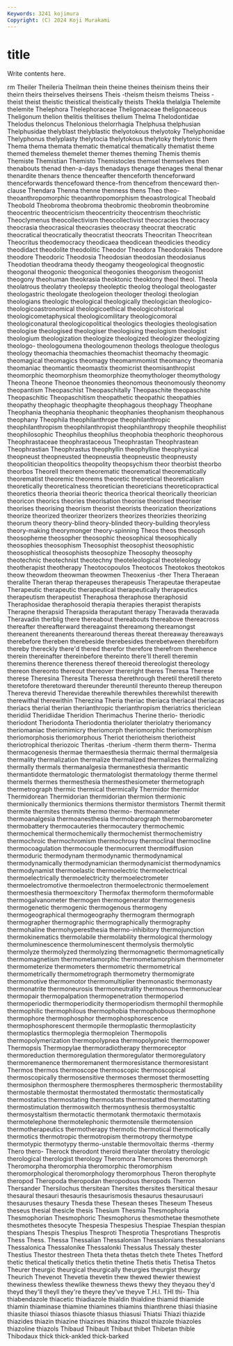 ```yaml
---
Keywords: 3241 kojimura
Copyright: (C) 2024 Koji Murakami
---
```


# title

Write contents here.



rm Theiler Theileria Theilman thein theine
theines theinism theins their theirn theirs theirselves theirsens Theis -theism
theism theisms Theiss -theist theist theistic theistical theistically theists Thekla
thelalgia Thelemite thelemite Thelephora Thelephoraceae Theligonaceae theligonaceous Theligonum thelion thelitis
thelitises thelium Thelma Thelodontidae Thelodus theloncus Thelonious thelorrhagia Thelphusa thelphusian
Thelphusidae thelyblast thelyblastic thelyotokous thelyotoky Thelyphonidae Thelyphonus thelyplasty thelytocia thelytokous
thelytoky thelytonic them Thema thema themata thematic thematical thematically thematist
theme themed themeless themelet themer themes theming Themis themis Themiste
Themistian Themisto Themistocles themsel themselves then thenabouts thenad then-a-days thenadays
thenage thenages thenal thenar thenardite thenars thence thenceafter thenceforth thenceforward
thenceforwards thencefoward thence-from thencefrom thenceward then-clause Thendara Thenna thenne thenness
thens Theo theo- theoanthropomorphic theoanthropomorphism theoastrological Theobald Theobold Theobroma theobroma
theobromic theobromin theobromine theocentric theocentricism theocentricity theocentrism theochristic Theoclymenus theocollectivism
theocollectivist theocracies theocracy theocrasia theocrasical theocrasies theocrasy theocrat theocratic theocratical
theocratically theocratist theocrats Theocritan Theocritean Theocritus theodemocracy theodicaea theodicean theodicies
theodicy theodidact theodolite theodolitic Theodor Theodora Theodorakis Theodore theodore Theodoric
Theodosia Theodosian theodosian theodosianus Theodotian theodrama theody theogamy theogeological theognostic
theogonal theogonic theogonical theogonies theogonism theogonist theogony theohuman theokrasia theoktonic
theoktony theol theol. Theola theolatrous theolatry theolepsy theoleptic theolog theologal
theologaster theologastric theologate theologeion theologer theologi theologian theologians theologic theological
theologically theologician theologico- theologicoastronomical theologicoethical theologicohistorical theologicometaphysical theologicomilitary theologicomoral theologiconatural
theologicopolitical theologics theologies theologisation theologise theologised theologiser theologising theologism theologist
theologium theologization theologize theologized theologizer theologizing theologo- theologoumena theologoumenon theologs
theologue theologus theology theomachia theomachies theomachist theomachy theomagic theomagical theomagics
theomagy theomammomist theomancy theomania theomaniac theomantic theomastix theomicrist theomisanthropist theomorphic
theomorphism theomorphize theomythologer theomythology Theona Theone Theonoe theonomies theonomous theonomously
theonomy theopantism Theopaschist Theopaschitally Theopaschite theopaschite Theopaschitic Theopaschitism theopathetic theopathic
theopathies theopathy theophagic theophagite theophagous theophagy Theophane Theophania theophania theophanic
theophanies theophanism theophanous theophany Theophila theophilanthrope theophilanthropic theophilanthropism theophilanthropist theophilanthropy
theophile theophilist theophilosophic Theophilus theophilus theophobia theophoric theophorous Theophrastaceae theophrastaceous
Theophrastan Theophrastean Theophrastian Theophrastus theophyllin theophylline theophysical theopneust theopneusted theopneustia
theopneustic theopneusty theopolitician theopolitics theopolity theopsychism theor theorbist theorbo theorbos
Theorell theorem theorematic theorematical theorematically theorematist theoremic theorems theoretic theoretical
theoreticalism theoretically theoreticalness theoretician theoreticians theoreticopractical theoretics theoria theoriai theoric
theorica theorical theorically theorician theoricon theorics theories theorisation theorise theorised
theoriser theorises theorising theorism theorist theorists theorization theorizations theorize theorized
theorizer theorizers theorizes theorizies theorizing theorum theory theory-blind theory-blinded theory-building
theoryless theory-making theorymonger theory-spinning Theos theos theosoph theosopheme theosopher theosophic
theosophical theosophically theosophies theosophism Theosophist theosophist theosophistic theosophistical theosophists theosophize
Theosophy theosophy theotechnic theotechnist theotechny theoteleological theoteleology theotherapist theotherapy Theotocopoulos
Theotocos Theotokos theotokos theow theowdom theowman theowmen Theoxenius -ther Thera
Theraean theralite Theran therap therapeuses therapeusis Therapeutae therapeutae Therapeutic therapeutic
therapeutical therapeutically therapeutics therapeutism therapeutist Theraphosa theraphose theraphosid Theraphosidae theraphosoid
therapia therapies therapist therapists Therapne therapsid Therapsida theraputant therapy Theravada
theravada Theravadin therblig there thereabout thereabouts thereabove thereacross thereafter thereafterward
thereagainst thereamong thereamongst thereanent thereanents therearound thereas thereat thereaway thereaways
therebefore thereben therebeside therebesides therebetween therebiforn thereby thereckly there'd thered
therefor therefore therefrom therehence therein thereinafter thereinbefore thereinto there'll therell
theremin theremins therence thereness thereof thereoid thereologist thereology thereon thereonto
thereout thereover thereright theres Theresa Therese therese Theresina Theresita Theressa
therethrough theretil theretill thereto theretofore theretoward thereunder thereuntil thereunto thereup
thereupon Thereva therevid Therevidae therewhile therewhiles therewhilst therewith therewithal therewithin
Therezina Theria theriac theriaca theriacal theriacas theriacs therial therian therianthropic
therianthropism theriatrics thericlean theridiid Theridiidae Theridion Therimachus Therine therio- theriodic
theriodont Theriodonta Theriodontia theriolater theriolatry theriomancy theriomaniac theriomimicry theriomorph theriomorphic
theriomorphism theriomorphosis theriomorphous Theriot theriotheism theriotheist theriotrophical theriozoic Theritas -therium
-therm therm therm- Therma thermacogenesis thermae thermaesthesia thermaic thermal thermalgesia
thermality thermalization thermalize thermalized thermalizes thermalizing thermally thermals thermanalgesia thermanesthesia
thermantic thermantidote thermatologic thermatologist thermatology therme thermel thermels thermes thermesthesia
thermesthesiometer thermetograph thermetrograph thermic thermical thermically Thermidor thermidor Thermidorean Thermidorian
thermidorian thermion thermionic thermionically thermionics thermions thermistor thermistors Thermit thermit
thermite thermites thermits thermo thermo- thermoammeter thermoanalgesia thermoanesthesia thermobarograph thermobarometer
thermobattery thermocauteries thermocautery thermochemic thermochemical thermochemically thermochemist thermochemistry thermochroic thermochromism
thermochrosy thermoclinal thermocline thermocoagulation thermocouple thermocurrent thermodiffusion thermoduric thermodynam thermodynamic
thermodynamical thermodynamically thermodynamician thermodynamicist thermodynamics thermodynamist thermoelastic thermoelectric thermoelectrical thermoelectrically
thermoelectricity thermoelectrometer thermoelectromotive thermoelectron thermoelectronic thermoelement thermoesthesia thermoexcitory Thermofax thermoform
thermoformable thermogalvanometer thermogen thermogenerator thermogenesis thermogenetic thermogenic thermogenous thermogeny thermogeographical
thermogeography thermogram thermograph thermographer thermographic thermographically thermography thermohaline thermohyperesthesia thermo-inhibitory
thermojunction thermokinematics thermolabile thermolability thermological thermology thermoluminescence thermoluminescent thermolysis thermolytic
thermolyze thermolyzed thermolyzing thermomagnetic thermomagnetically thermomagnetism thermometamorphic thermometamorphism thermometer thermometerize
thermometers thermometric thermometrical thermometrically thermometrograph thermometry thermomigrate thermomotive thermomotor thermomultiplier
thermonastic thermonasty thermonatrite thermoneurosis thermoneutrality thermonous thermonuclear thermopair thermopalpation thermopenetration
thermoperiod thermoperiodic thermoperiodicity thermoperiodism thermophil thermophile thermophilic thermophilous thermophobia thermophobous
thermophone thermophore thermophosphor thermophosphorescence thermophosphorescent thermopile thermoplastic thermoplasticity thermoplastics thermoplegia
thermopleion Thermopolis thermopolymerization thermopolypnea thermopolypneic thermopower Thermopsis Thermopylae thermoradiotherapy thermoreceptor
thermoreduction thermoregulation thermoregulator thermoregulatory thermoremanence thermoremanent thermoresistance thermoresistant Thermos thermos
thermoscope thermoscopic thermoscopical thermoscopically thermosensitive thermoses thermoset thermosetting thermosiphon thermosphere
thermospheres thermospheric thermostability thermostable thermostat thermostated thermostatic thermostatically thermostatics thermostating
thermostats thermostatted thermostatting thermostimulation thermoswitch thermosynthesis thermosystaltic thermosystaltism thermotactic thermotank
thermotaxic thermotaxis thermotelephone thermotelephonic thermotensile thermotension thermotherapeutics thermotherapy thermotic thermotical
thermotically thermotics thermotropic thermotropism thermotropy thermotype thermotypic thermotypy thermo-unstable thermovoltaic
therms -thermy Thero thero- Therock therodont theroid therolater therolatry therologic
therological therologist therology Theromora Theromores theromorph Theromorpha theromorphia theromorphic theromorphism
theromorphological theromorphology theromorphous Theron therophyte theropod Theropoda theropodan theropodous theropods
Therron Thersander Thersilochus thersitean Thersites thersites thersitical thesaur thesaural thesauri
thesauris thesaurismosis thesaurus thesaurusauri thesauruses thesaury Thesda these Thesean theses
Theseum Theseus theseus thesial thesicle thesis Thesium Thesmia Thesmophoria Thesmophorian
Thesmophoric Thesmophorus thesmothetae thesmothete thesmothetes thesocyte Thespesia Thespesius Thespiae Thespian
thespian thespians Thespis Thespius Thesproti Thesprotia Thesprotians Thesprotis Thess Thess.
Thessa Thessalian Thessalonian Thessalonians thessalonians Thessalonica Thessalonike Thessalonki Thessalus Thessaly
thester Thestius Thestor thestreen Theta theta thetas thetch thete Thetes
Thetford thetic thetical thetically thetics thetin thetine Thetis thetis Thetisa
Thetos Theurer theurgic theurgical theurgically theurgies theurgist theurgy Theurich Thevenot
Thevetia thevetin thew thewed thewier thewiest thewiness thewless thewlike thewness
thews thewy they theyaou they'd theyd they'll theyll they're theyre
they've theyve T.H.I. THI thi- Thia thiabendazole thiacetic thiadiazole thialdin
thialdine thiamid thiamide thiamin thiaminase thiamine thiamines thiamins thianthrene thiasi
thiasine thiasite thiasoi thiasos thiasote thiasus thiasusi Thiatsi Thiazi thiazide
thiazides thiazin thiazine thiazines thiazins thiazol thiazole thiazoles thiazoline thiazols
Thibaud Thibault Thibaut thibet Thibetan thible Thibodaux thick thick-ankled thick-barked
